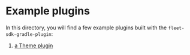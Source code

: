 # Example plugins

In this directory, you will find a few example plugins built with the `fleet-sdk-gradle-plugin`:

1. [a Theme plugin](./theme-plugin/README.md)
